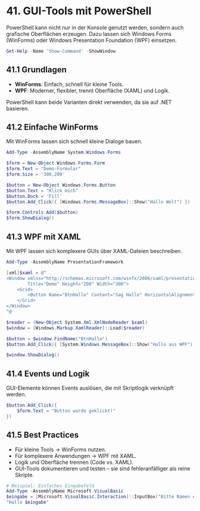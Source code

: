 # 41. GUI-Tools mit PowerShell

PowerShell kann nicht nur in der Konsole genutzt werden, sondern auch grafische Oberflächen erzeugen. Dazu lassen sich Windows Forms (WinForms) oder Windows Presentation Foundation (WPF) einsetzen.

```powershell
Get-Help -Name 'Show-Command' -ShowWindow
```

## 41.1 Grundlagen

* **WinForms**: Einfach, schnell für kleine Tools.
* **WPF**: Moderner, flexibler, trennt Oberfläche (XAML) und Logik.

PowerShell kann beide Varianten direkt verwenden, da sie auf .NET basieren.

## 41.2 Einfache WinForms

Mit WinForms lassen sich schnell kleine Dialoge bauen.

```powershell
Add-Type -AssemblyName System.Windows.Forms

$form = New-Object Windows.Forms.Form
$form.Text = "Demo-Formular"
$form.Size = '300,200'

$button = New-Object Windows.Forms.Button
$button.Text = "Klick mich"
$button.Dock = 'Fill'
$button.Add_Click({ [Windows.Forms.MessageBox]::Show("Hallo Welt") })

$form.Controls.Add($button)
$form.ShowDialog()
```

## 41.3 WPF mit XAML

Mit WPF lassen sich komplexere GUIs über XAML-Dateien beschreiben.

```powershell
Add-Type -AssemblyName PresentationFramework

[xml]$xaml = @"
<Window xmlns="http://schemas.microsoft.com/winfx/2006/xaml/presentation"
        Title="Demo" Height="200" Width="300">
    <Grid>
        <Button Name="BtnHallo" Content="Sag Hallo" HorizontalAlignment="Center" VerticalAlignment="Center"/>
    </Grid>
</Window>
"@

$reader = (New-Object System.Xml.XmlNodeReader $xaml)
$window = [Windows.Markup.XamlReader]::Load($reader)

$button = $window.FindName("BtnHallo")
$button.Add_Click({ [System.Windows.MessageBox]::Show("Hallo aus WPF") })

$window.ShowDialog()
```

## 41.4 Events und Logik

GUI-Elemente können Events auslösen, die mit Skriptlogik verknüpft werden.

```powershell
$button.Add_Click({
    $form.Text = "Button wurde geklickt!"
})
```

## 41.5 Best Practices

* Für kleine Tools → WinForms nutzen.
* Für komplexere Anwendungen → WPF mit XAML.
* Logik und Oberfläche trennen (Code vs. XAML).
* GUI-Tools dokumentieren und testen – sie sind fehleranfälliger als reine Skripte.

```powershell
# Beispiel: Einfaches Eingabefeld
Add-Type -AssemblyName Microsoft.VisualBasic
$eingabe = [Microsoft.VisualBasic.Interaction]::InputBox("Bitte Namen eingeben:", "Eingabe", "Attila")
"Hallo $eingabe"
```
